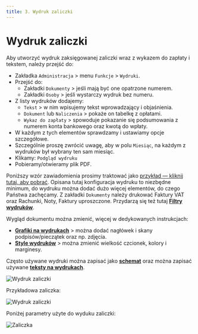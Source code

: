 ```yaml
---
title: 3. Wydruk zaliczki
---
```


# Wydruk zaliczki

Aby utworzyć wydruk zaksięgowanej zaliczki wraz z wykazem do zapłaty i tekstem, należy przejść do:

- Zakładka `Administracja` > menu `Funkcje` > `Wydruki`.
- Przejść do:
  - Zakładki `Dokumenty` > jeśli mają być one opatrzone numerem.
  - Zakładki `Osoby` > jeśli wystarczy wydruk bez numeru.
- Z listy wydruków dodajemy:
  - `Tekst` > w nim wpisujemy tekst wprowadzający i objaśnienia.
  - `Dokument` lub `Naliczenia` > pokaże on tabelkę z opłatami.
  - `Wykaz do zapłaty` > spowoduje pokazanie się podsumowania z numerem konta bankowego oraz kwotą do wpłaty.
- W każdym z tych elementów sprawdzamy i ustawiamy opcje szczegółowe.
- Szczególnie proszę zwrócić uwagę, aby w polu `Miesiąc`, na każdym z wydruków był wybrany ten sam miesiąc.
- Klikamy: `Podgląd wydruku`
- Pobieramy/otwieramy plik PDF.

Poniższy wzór zawiadomienia prosimy traktować jako [przykład — kliknij tutaj, aby pobrać](zaliczka.pdf). Opisana tutaj konfiguracja wydruku to niezbędne minimum, do wydruku można dodać dużo więcej elementów, do czego Państwa zachęcamy. Z zakładki `Dokumenty` należy drukować Faktury VAT oraz Rachunki, Noty, Faktury uproszczone. Przydarzą się też tutaj **[Filtry wydruków](https://doc.weles3.pl/ogolne/wydruki/Filtry-wydrukow.html)**.

Wygląd dokumentu można zmienić, więcej w dedykowanych instrukcjach:

- **[Grafiki na wydrukach](https://doc.weles3.pl/ogolne/wydruki/Grafiki-na-wydrukach.html)** > można dodać nagłówek i skany podpisów/pieczątek oraz np. zdjęcia.
- **[Style wydruków](https://doc.weles3.pl/ogolne/wydruki/Style-wydrukow.html)** > można zmienić wielkość czcionek, kolory i marginesy.

Często używane wydruki można zapisać jako **[schemat](https://doc.weles3.pl/ogolne/wydruki/Schemat-wydruku.html)** oraz można zapisać używane **[teksty na wydrukach](https://doc.weles3.pl/ogolne/wydruki/Tresci-na-wydruku.html)**.


![Wydruk zaliczki](wydrukzaliczki.gif)

Przykładowa zaliczka:

![Wydruk zaliczki](zaliczka1.png)

Poniżej parametry użyte do wyduku zaliczki:

![Zaliczka](zaliczkaparametry.png)
